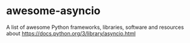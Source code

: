 # awesome-asyncio
A list of awesome Python frameworks, libraries, software and resources about https://docs.python.org/3/library/asyncio.html
